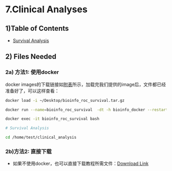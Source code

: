 # 7.Clinical Analyses

## 1\)Table of Contents

* [Survival Analysis](survival_analysis.md)

## 2\) Files Needed

### 2a\) 方法1: 使用docker

docker images的下载链接如[附表](../../appendix/appendix-iv.-teaching.md#teaching-docker)所示，加载完我们提供的image后，文件都已经准备好了，可以这样查看：

```bash
docker load -i ~/Desktop/bioinfo_roc_survival.tar.gz

docker run --name=bioinfo_roc_survival  -dt -h bioinfo_docker --restart unless-stopped -v ~/Downloads/data:/data gangxu/bioinfo_roc_survival:1.0

docker exec -it bioinfo_roc_survival bash

# Survival Analysis

cd /home/test/clinical_analysis
```

### 2b\)方法2: 直接下载

* 如果不使用docker，也可以直接下载教程所需文件：[Download Link](https://github.com/lulab/teaching_book/blob/master/files/PART_III/7.clinical_analyses/README.md)

